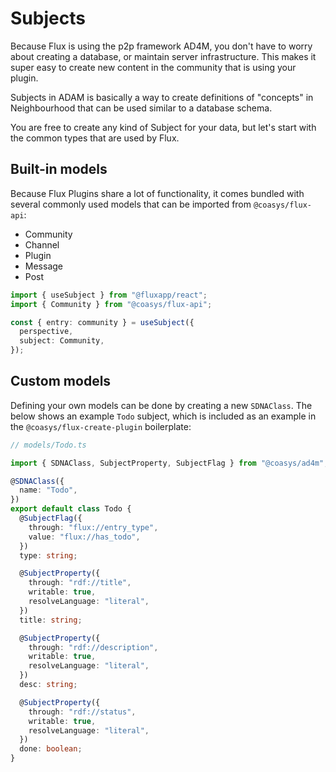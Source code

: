 # Subjects

Because Flux is using the p2p framework AD4M, you don't have to worry about creating a database, or maintain server infrastructure. This makes it super easy to create new content in the community that is using your plugin.

Subjects in ADAM is basically a way to create definitions of "concepts" in Neighbourhood that can be used similar to a database schema.

You are free to create any kind of Subject for your data, but let's start with the common types that are used by Flux.

## Built-in models

Because Flux Plugins share a lot of functionality, it comes bundled with several commonly used models that can be imported from `@coasys/flux-api`:

- Community
- Channel
- Plugin
- Message
- Post

```ts
import { useSubject } from "@fluxapp/react";
import { Community } from "@coasys/flux-api";

const { entry: community } = useSubject({
  perspective,
  subject: Community,
});
```

## Custom models

Defining your own models can be done by creating a new `SDNAClass`. The below shows an example `Todo` subject, which is included as an example in the `@coasys/flux-create-plugin` boilerplate:

```ts
// models/Todo.ts

import { SDNAClass, SubjectProperty, SubjectFlag } from "@coasys/ad4m";

@SDNAClass({
  name: "Todo",
})
export default class Todo {
  @SubjectFlag({
    through: "flux://entry_type",
    value: "flux://has_todo",
  })
  type: string;

  @SubjectProperty({
    through: "rdf://title",
    writable: true,
    resolveLanguage: "literal",
  })
  title: string;

  @SubjectProperty({
    through: "rdf://description",
    writable: true,
    resolveLanguage: "literal",
  })
  desc: string;

  @SubjectProperty({
    through: "rdf://status",
    writable: true,
    resolveLanguage: "literal",
  })
  done: boolean;
}
```
